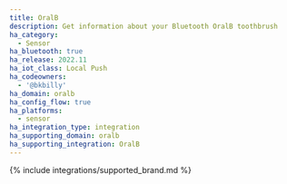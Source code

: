```yaml
---
title: OralB
description: Get information about your Bluetooth OralB toothbrush
ha_category:
  - Sensor
ha_bluetooth: true
ha_release: 2022.11
ha_iot_class: Local Push
ha_codeowners:
  - '@bkbilly'
ha_domain: oralb
ha_config_flow: true
ha_platforms:
  - sensor
ha_integration_type: integration
ha_supporting_domain: oralb
ha_supporting_integration: OralB
---
```


{% include integrations/supported_brand.md %}
